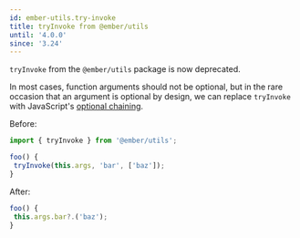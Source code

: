 ```yaml
---
id: ember-utils.try-invoke
title: tryInvoke from @ember/utils
until: '4.0.0'
since: '3.24'
---
```


`tryInvoke` from the `@ember/utils` package is now deprecated.

In most cases, function arguments should not be optional, but in the rare occasion that an argument is optional by design, we can replace `tryInvoke` with JavaScript's [optional chaining](https://developer.mozilla.org/en-US/docs/Web/JavaScript/Reference/Operators/Optional_chaining).

Before:

```javascript
import { tryInvoke } from '@ember/utils';

foo() {
 tryInvoke(this.args, 'bar', ['baz']);
}
```

After:

```javascript
foo() {
 this.args.bar?.('baz');
}
```
